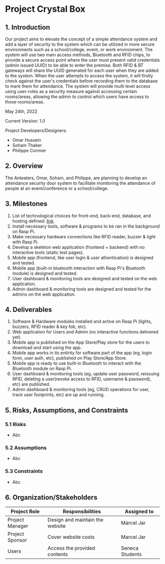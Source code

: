 # Project Crystal Box

## 1. Introduction

Our project aims to elevate the concept of a simple attendance system and add a layer of security to the system which can be utilized in more secure environments such as a school/college, event, or work environment. The system will use two main access methods, Bluetooth and RFID chips, to provide a secure access point where the user must present valid credentials (admin issued UUID) to be able to enter the premise. Both RFID & BT gateways will share the UUID generated for each user when they are added to the system. When the user attempts to access the system, it will firstly check against the user's credentials before recording them to the database to mark them for attendance. The system will provide multi level access using user-roles as a security measure against accessing certain rooms/areas, allowing the admin to control which users have access to those rooms/areas.

May 24th, 2022

Current Version: 1.0

Project Developers/Designers:
- Omar Hussein
- Soham Thaker
- Philippe Cormier

## 2. Overview

The Anteaters, Omar, Soham, and Philippe, are planning to develop an attendance security door system to facilitate monitoring the attendance of people at an event/conference or a school/college.

## 3. Milestones
1. List of technological choices for front-end, back-end, database, and hosting defined: [link](https://github.com/CAPSTONE-2022-2023/Group_04/blob/main/technical_details.md).
2. Install necessary tools, software & programs to be ran in the background on Rasp Pi.
3. Make necessary hardware connections like RFID reader, buzzer & light with Rasp Pi.
4. Develop a skeleton web application (frontend + backend) with no interactive tools (static test pages).
5. Mobile app (frontend, like user login & user athentication) is designed and tested.
6. Mobile app (built-in bluetooth interaction with Rasp Pi's Bluetooth module) is designed and tested.
7. User dashboard & monitoring tools are designed and tested on the web application.
8. Admin dashboard & monitoring tools are designed and tested for the admins on the web application.

## 4. Deliverables 

1. Software & Hardware modules installed and active on Rasp Pi (lights, buzzers, RFID reader & key fob, etc).
2. Web application for Users and Admin (no interactive functions delivered yet).
3. Mobile app is published on the App Store/Play store for the users to download and start using the app.
4. Mobile app works in its entirity for software part of the app (eg, login form, user auth, etc), published on Play Store/App Store.
5. Mobile app is ready to use built-in Bluetooth to interact with the Bluetooth module on Rasp Pi.
6. User dashboard & monitoring tools (eg, update user password, reissuing RFID, deleting a user(revoke access to RFID, username & password), etc) are published.
7. Admin dashboard & monitoring tools (eg, CRUD operations for user, track user footprints, etc) are up and running.

## 5. Risks, Assumptions, and Constraints

### 5.1 Risks

- Abc

### 5.2 Assumptions

- Abc

### 5.3 Constraints

- Abc

## 6. Organization/Stakeholders

| Project Role | Responsibilities | Assigned to |
| ----------- | ----------- | ----------- |
| Project Manager | Design and maintain the website| Marcel Jar|
| Project Sponsor | Cover website costs | Marcel Jar|
| Users | Access the provided contents  | Seneca Students|
